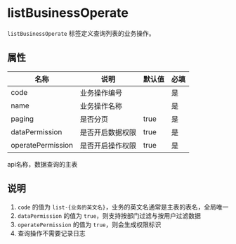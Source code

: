 # listBusinessOperate

`listBusinessOperate` 标签定义查询列表的业务操作。

## 属性

| 名称              | 说明             | 默认值 | 必填 |
| ----------------- | ---------------- | ------ | ---- |
| code              | 业务操作编号     |        | 是   |
| name              | 业务操作名称     |        | 是   |
| paging            | 是否分页         | true   | 是   |
| dataPermission    | 是否开启数据权限 | true   | 是   |
| operatePermission | 是否开启操作权限 | true   | 是   |

api名称，数据查询的主表

## 说明

1. `code` 的值为 `list-{业务的英文名}`，业务的英文名通常是主表的表名，全局唯一
2. `dataPermission` 的值为 `true`，则支持按部门过滤与按用户过滤数据
3. `operatePermission` 的值为 `true`，则会生成权限标识
4. 查询操作不需要记录日志